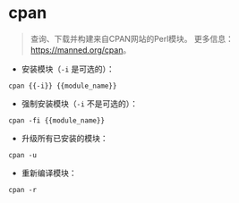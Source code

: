 # cpan

> 查询、下载并构建来自CPAN网站的Perl模块。
> 更多信息：<https://manned.org/cpan>。

- 安装模块（`-i` 是可选的）：

`cpan {{-i}} {{module_name}}`

- 强制安装模块（`-i` 不是可选的）：

`cpan -fi {{module_name}}`

- 升级所有已安装的模块：

`cpan -u`

- 重新编译模块：

`cpan -r`